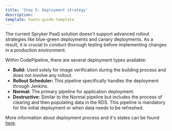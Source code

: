 ```yaml
---
title: 'Step 5: Deployment strategy'
description: 
template: howto-guide-template
---
```


The current Spryker PaaS solution doesn't support advanced rollout strategies like blue-green deployments and canary deployments. As a result, it is crucial to conduct thorough testing before implementing changes in a production environment.

Within CodePipeline, there are several deployment types available:
* **Build:** Used solely for image verification during the building process and does not involve any rollout.
* **Rollout Scheduler:** This pipeline specifically handles the deployment through Jenkins.
* **Normal:** The primary pipeline for application deployment.
* **Destructive:** Similar to the Normal pipeline but includes the process of clearing and then populating data in the RDS. This pipeline is mandatory for the initial deployment or when data needs to be refreshed.

More information about deployment process and it's states can be found [here](docs/ca/dev/configure-deployment-pipelines/deployment-in-states.html#production-pipeline-steps.html).
